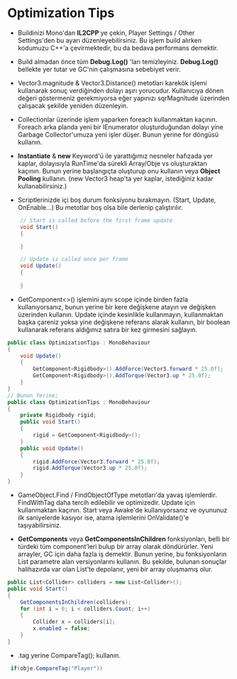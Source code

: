 # Optimization Tips

* Buildinizi Mono'dan **IL2CPP** ye çekin, Player Settings / Other Settings'den bu ayarı düzenleyebilirsiniz. Bu işlem build alırken kodumuzu C++'a çevirmektedir, bu da bedava performans demektir.


* Build almadan önce tüm **Debug.Log()** 'ları temizleyiniz. **Debug.Log()** bellekte yer tutar ve GC'nin çalışmasına sebebiyet verir.


* Vector3.magnitude & Vector3.Distance() metotları karekök işlemi kullanarak sonuç verdiğinden dolayı aşırı yorucudur. Kullanıcıya dönen değeri göstermeniz gerekmiyorsa eğer yapınızı sqrMagnitude üzerinden çalışacak şekilde yeniden düzenleyin.


* Collectionlar üzerinde işlem yaparken foreach kullanmaktan kaçının. Foreach arka planda yeni bir IEnumerator oluşturduğundan dolayı yine Garbage Collector'umuza yeni işler düşer. Bunun yerine for döngüsü kullanın.


* **Instantiate** & **new** Keyword'ü ile yarattığımız nesneler hafızada yer kaplar, dolayısıyla RunTime'da sürekli Array/Obje vs oluşturaktan kaçının. Bunun yerine başlangıçta oluşturup onu kullanın veya **Object Pooling** kullanın. (new Vector3 heap'ta yer kaplar, istediğiniz kadar kullanabilirsiniz.)


* Scriptlerinizde içi boş durum fonksiyonu bırakmayın. (Start, Update, OnEnable...) Bu metotlar boş olsa bile derlenip çalıştırılır.
```C#
    // Start is called before the first frame update
    void Start()
    {

    }

    // Update is called once per frame
    void Update()
    {
        
    }
```


* GetComponent<>() işlemini aynı scope içinde birden fazla kullanıyorsanız, bunun yerine bir kere değişkene atayın ve değişken üzerinden kullanın. Update içinde kesinlikle kullanmayın, kullanmaktan başka çareniz yoksa yine değişkene referans alarak kullanın, bir boolean kullanarak referans aldığımız satıra bir kez girmesini sağlayın. 
``` C#
public class OptimizationTips : MonoBehaviour
{
    void Update()
    {
        GetComponent<Rigidbody>().AddForce(Vector3.forward * 25.0f);
        GetComponent<Rigidbody>().AddTorque(Vector3.up * 25.0f);
    }
}
// Bunun Yerine;
public class OptimizationTips : MonoBehaviour
{
    private Rigidbody rigid;
    public void Start()
    {
        rigid = GetComponent<Rigidbody>();
    }
    public void Update()
    {
        rigid.AddForce(Vector3.forward * 25.0f);
        rigid.AddTorque(Vector3.up * 25.0f);
    }
}
```


* GameObject.Find / FindObjectOfType metotları'da yavaş işlemlerdir. FindWithTag daha tercih edilebilir ve optimizedir. Update için kullanmaktan kaçının. Start veya Awake'de kullanıyorsanız ve oyununuz ilk saniyelerde kasıyor ise, atama işlemlerini OnValidate()'e taşıyabilirsiniz.


* **GetComponents** veya **GetComponentsInChildren** fonksiyonları, belli bir türdeki tüm component’leri bulup bir array olarak döndürürler. Yeni arrayler, GC için  daha fazla iş demektir. Bunun yerine, bu fonksiyonların List parametre alan versiyonlarını kullanın. Bu şekilde, bulunan sonuçlar halihazırda var olan List’te depolanır, yeni bir array oluşmamış olur.
```C#
public List<Collider> colliders = new List<Collider>();
public void Start()
{
    GetComponentsInChildren(colliders);
    for (int i = 0; i < colliders.Count; i++)
    {
        Collider x = colliders[i];
        x.enabled = false;
    }
}
 ```
 
 
* .tag yerine CompareTag(); kullanın.
```C#
 if(obje.CompareTag("Player")) 
```
